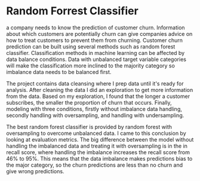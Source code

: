 # Random Forrest Classifier

a company needs to know the prediction of customer churn. Information about which customers are potentially churn can give companies advice on how to treat customers to prevent them from churning. Customer churn prediction can be built using several methods such as random forest classifier. Classification methods in machine learning can be affected by data balance conditions. Data with unbalanced target variable categories will make the classification more inclined to the majority category so imbalance data needs to be balanced first.

The project contains data cleansing where I prep data until it's ready for analysis. After cleaning the data I did an exploration to get more information from the data. Based on my exploration, I found that the longer a customer subscribes, the smaller the proportion of churn that occurs. Finally, modeling with three conditions, firstly without imbalance data handling, secondly handling with oversampling, and handling with undersampling.

The best random forest classifier is provided by random forest with oversampling to overcome unbalanced data. I came to this conclusion by looking at evaluation metrics. The big difference between the model without handling the imbalanced data and treating it with oversampling is in the in recall score, where handling the imbalance increases the recall score from 46% to 95%. This means that the data imbalance makes predictions bias to the major category, so the churn predictions are less than no churn and give wrong predictions.

